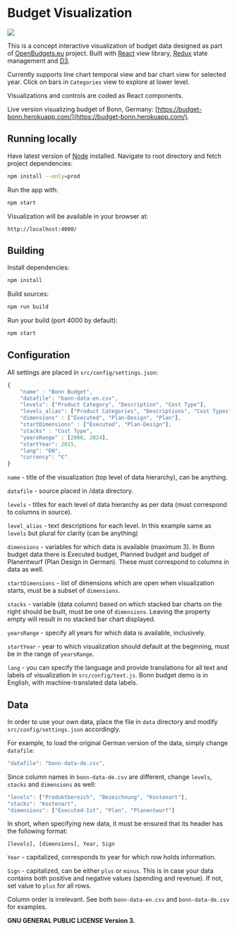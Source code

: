 # Budget Visualization

<img src="https://image.ibb.co/dvuwTb/final.png" align="center">

This is a concept interactive visualization of budget data designed as part of [OpenBudgets.eu](https://openbudgets.eu/) project. Built with [React](https://reactjs.org/) view library, [Redux](https://redux.js.org/) state management and [D3](https://d3js.org/).

Currently supports line chart temporal view and bar chart view for selected year. Click on bars in `Categories` view to explore at lower level.

Visualizations and controls are coded as React components.

Live version visualizing budget of Bonn, Germany: [https://budget-bonn.herokuapp.com/](https://budget-bonn.herokuapp.com/).


## Running locally

Have latest version of [Node](https://nodejs.org/en/) installed. Navigate to root directory and fetch project dependencies:
```bash
npm install --only=prod
```
Run the app with:
```bash
npm start
```
Visualization will be available in your browser at:
```
http://localhost:4000/
```

## Building

Install dependencies:

```bash
npm install
```

Build sources:

```bash
npm run build
```

Run your build (port 4000 by default):
```bash
npm start
```

## Configuration

All settings are placed in `src/config/settings.json`:

```js
{
	"name" : "Bonn Budget",
	"datafile": "bonn-data-en.csv",
	"levels": ["Product Category", "Description", "Cost Type"],
	"levels_alias": ["Product Categories", "Descriptions", "Cost Types"],
	"dimensions" : ["Executed", "Plan-Design", "Plan"],
	"startDimensions" : ["Executed", "Plan-Design"],
	"stacks" : "Cost Type",
	"yearsRange" : [2008, 2024],
	"startYear": 2015,
	"lang": "EN",
	"currency": "€"
}
```

`name` - title of the visualization (top level of data hierarchy), can be anything.

`datafile` - source placed in /data directory.

`levels` - titles for each level of data hierarchy as per data (must correspond to columns in source).

`level_alias` - text descriptions for each level. In this example same as `levels` but plural for clarity (can be anything)

`dimensions` - variables for which data is available (maximum 3). In Bonn budget data there is Executed budget, Planned budget and budget of Planentwurf (Plan Design in German). These must correspond to columns in data as well.

`startDimensions` - list of dimensions which are open when visualization starts, must be a subset of `dimensions`.

`stacks` - variable (data column) based on which stacked bar charts on the right should be built, must be one of `dimensions`. Leaving the property empty will result in no stacked bar chart displayed.

`yearsRange` - specify all years for which data is available, inclusively.

`startYear` - year to which visualization should default at the beginning, must be in the range of `yearsRange`.

`lang` - you can specify the language and provide translations for all text and labels of visualization in `src/config/text.js`. Bonn budget demo is in English, with machine-translated data labels.

## Data

In order to use your own data, place the file in `data` directory and modify `src/config/settings.json` accordingly.

For example, to load the original German version of the data, simply change `datafile`:

```js
"datafile": "bonn-data-de.csv",
```

Since column names in `bonn-data-de.csv` are different, change `levels`, `stacks` and `dimensions` as well:

```js
"levels": ["Produktbereich", "Bezeichnung", "Kostenart"],
"stacks": "Kostenart",
"dimensions": ["Executed-Ist", "Plan", "Planentwurf"]
```

In short, when specifying new data, it must be ensured that its header has the following format:

`[levels], [dimensions], Year, Sign`

`Year` - capitalized, corresponds to year for which row holds information.

`Sign` - capitalized, can be either `plus` or `minus`. This is in case your data contains both positive and negative values (spending and revenue). If not, set value to `plus` for all rows.

Column order is irrelevant. See both `bonn-data-en.csv` and `bonn-data-de.csv` for examples.

**GNU GENERAL PUBLIC LICENSE Version 3.**

